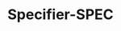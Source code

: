 ---
word: "true"

title: "Specifier-SPEC"

categories: ['']

tags: ['Specifier', 'SPEC']

arwords: 'المخصص النحوي'

arexps: []

enwords: ['Specifier-SPEC']

enexps: []

arlexicons: 'خ'

enlexicons: 'S'

authors: ['Ruqayya Roshdy']

translators: ['']

citations: 'مقدمة في حوسبة اللغة العربية'

sources: 'مركز الملك عبدالله بن عبدالعزيز الدولي لخدمة اللغة العربية'

slug: ""
---